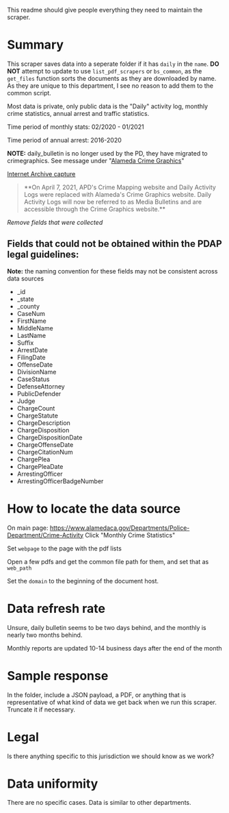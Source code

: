 This readme should give people everything they need to maintain the scraper.

# Summary
This scraper saves data into a seperate folder if it has `daily` in the `name`. **DO NOT** attempt to update to use `list_pdf_scrapers` or `bs_common`, as the `get_files` function sorts the documents as they are downloaded by name. As they are unique to this department, I see no reason to add them to the common script.

Most data is private, only public data is the "Daily" activity log, monthly crime statistics, annual arrest and traffic statistics.

Time period of monthly stats: 02/2020 - 01/2021

Time period of annual arrest: 2016-2020

**NOTE:** daily_bulletin is no longer used by the PD, they have migrated to crimegraphics. See message under "[Alameda Crime Graphics](https://www.alamedaca.gov/Departments/Police-Department/Crime-Activity)"

[Internet Archive capture](https://web.archive.org/web/20210505124522/https://www.alamedaca.gov/Departments/Police-Department/Crime-Activity)

> \*\*On April 7, 2021, APD's Crime Mapping website and Daily Activity Logs were replaced with Alameda's Crime Graphics website. Daily Activity Logs will now be referred to as Media Bulletins and are accessible through the Crime Graphics website.**

_Remove fields that were collected_
## Fields that could not be obtained within the PDAP legal guidelines:
**Note:** the naming convention for these fields may not be consistent across data sources
* _id
* _state
* _county
* CaseNum
* FirstName
* MiddleName
* LastName
* Suffix
* ArrestDate
* FilingDate
* OffenseDate
* DivisionName
* CaseStatus
* DefenseAttorney
* PublicDefender
* Judge
* ChargeCount
* ChargeStatute
* ChargeDescription
* ChargeDisposition
* ChargeDispositionDate
* ChargeOffenseDate
* ChargeCitationNum
* ChargePlea
* ChargePleaDate
* ArrestingOfficer
* ArrestingOfficerBadgeNumber

# How to locate the data source
On main page: https://www.alamedaca.gov/Departments/Police-Department/Crime-Activity
Click "Monthly Crime Statistics"

Set `webpage` to the page with the pdf lists


Open a few pdfs and get the common file path for them, and set that as `web_path`


Set the `domain` to the beginning of the document host.


# Data refresh rate
Unsure, daily bulletin seems to be two days behind, and the monthly is nearly two months behind.

Monthly reports are updated 10-14 business days after the end of the month

# Sample response
In the folder, include a JSON payload, a PDF, or anything that is representative of what kind of data we get back when we run this scraper. Truncate it if necessary.

# Legal
Is there anything specific to this jurisdiction we should know as we work?

# Data uniformity
There are no specific cases. Data is similar to other departments.
